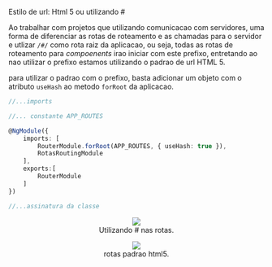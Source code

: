 Estilo de url: Html 5 ou utilizando #

Ao trabalhar com projetos que utilizando comunicacao com servidores, uma forma de diferenciar as rotas de roteamento e as chamadas para o servidor e utlizar `/#/` como rota raiz da aplicacao, ou seja, todas as rotas de roteamento para _compoenents_ irao iniciar com este prefixo, entretando ao nao utilizar o prefixo estamos utilizando o padrao de url HTML 5.

para utilizar o padrao com o prefixo, basta adicionar um objeto com o atributo `useHash` ao metodo `forRoot` da aplicacao.

```typescript
//...imports

//... constante APP_ROUTES

@NgModule({
    imports: [
        RouterModule.forRoot(APP_ROUTES, { useHash: true }),
        RotasRoutingModule
    ],
    exports:[
        RouterModule
    ]
})

//...assinatura da classe
```


<p align="center"> 
  <img src="img/rotas-com-hashtag.gif"><br>
    Utilizando # nas rotas.
</p>

<p align="center"> 
  <img src="img/rotas-padrao-html5.gif"><br>
    rotas padrao html5.
</p>


